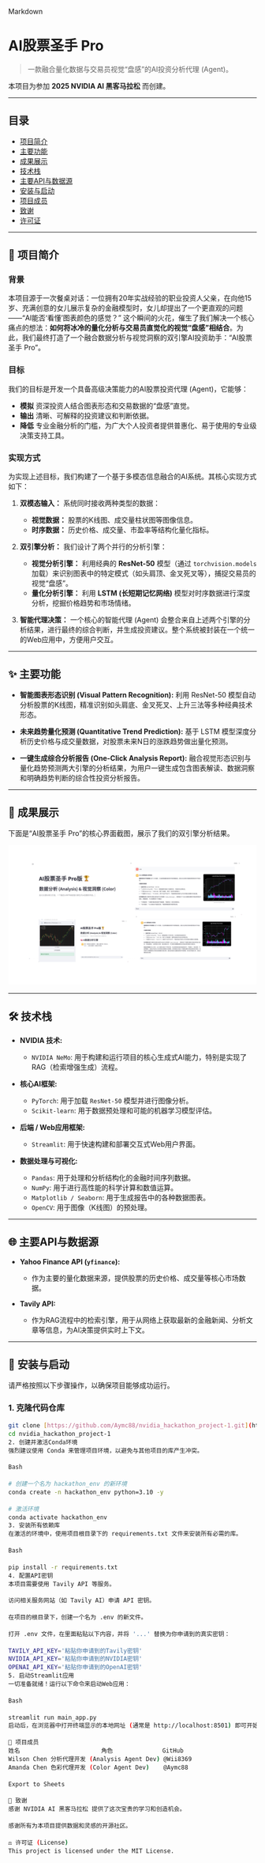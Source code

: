 Markdown

# AI股票圣手 Pro

> 一款融合量化数据与交易员视觉“盘感”的AI投资分析代理 (Agent)。

本项目为参加 **2025 NVIDIA AI 黑客马拉松** 而创建。

---

## 目录
- [项目简介](#项目简介)
- [主要功能](#主要功能)
- [成果展示](#成果展示)
- [技术栈](#技术栈)
- [主要API与数据源](#主要api与数据源)
- [安装与启动](#安装与启动)
- [项目成员](#项目成员)
- [致谢](#致谢)
- [许可证](#许可证)

---

## 📖 项目简介

### 背景

本项目源于一次餐桌对话：一位拥有20年实战经验的职业投资人父亲，在向他15岁、充满创意的女儿展示复杂的金融模型时，女儿却提出了一个更直观的问题——“AI能否‘看懂’图表颜色的感觉？” 这个瞬间的火花，催生了我们解决一个核心痛点的想法：**如何将冰冷的量化分析与交易员直觉化的视觉“盘感”相结合**。为此，我们最终打造了一个融合数据分析与视觉洞察的双引擎AI投资助手：“AI股票圣手 Pro”。

### 目标

我们的目标是开发一个具备高级决策能力的AI股票投资代理 (Agent)，它能够：

* **模拟** 资深投资人结合图表形态和交易数据的“盘感”直觉。
* **输出** 清晰、可解释的投资建议和判断依据。
* **降低** 专业金融分析的门槛，为广大个人投资者提供普惠化、易于使用的专业级决策支持工具。

### 实现方式

为实现上述目标，我们构建了一个基于多模态信息融合的AI系统。其核心实现方式如下：

1.  **双模态输入：** 系统同时接收两种类型的数据：
    * **视觉数据：** 股票的K线图、成交量柱状图等图像信息。
    * **时序数据：** 历史价格、成交量、市盈率等结构化量化指标。

2.  **双引擎分析：** 我们设计了两个并行的分析引擎：
    * **视觉分析引擎：** 利用经典的 **ResNet-50** 模型（通过 `torchvision.models` 加载）来识别图表中的特定模式（如头肩顶、金叉死叉等），捕捉交易员的视觉“盘感”。
    * **量化分析引擎：** 利用 **LSTM (长短期记忆网络)** 模型对时序数据进行深度分析，挖掘价格趋势和市场情绪。

3.  **智能代理决策：** 一个核心的智能代理 (Agent) 会整合来自上述两个引擎的分析结果，进行最终的综合判断，并生成投资建议。整个系统被封装在一个统一的Web应用中，方便用户交互。

---

## ✨ 主要功能

* **智能图表形态识别 (Visual Pattern Recognition):**
    利用 ResNet-50 模型自动分析股票的K线图，精准识别如头肩底、金叉死叉、上升三法等多种经典技术形态。

* **未来趋势量化预测 (Quantitative Trend Prediction):**
    基于 LSTM 模型深度分析历史价格与成交量数据，对股票未来N日的涨跌趋势做出量化预测。

* **一键生成综合分析报告 (One-Click Analysis Report):**
    融合视觉形态识别与量化趋势预测两大引擎的分析结果，为用户一键生成包含图表解读、数据洞察和明确趋势判断的综合性投资分析报告。

---

## 📸 成果展示

下面是“AI股票圣手 Pro”的核心界面截图，展示了我们的双引擎分析结果。

![AI股票圣手 Pro 界面截图](./images/ai-stock-sage-pro.png)

---

## 🛠️ 技术栈

* **NVIDIA 技术:**
    * `NVIDIA NeMo`: 用于构建和运行项目的核心生成式AI能力，特别是实现了RAG（检索增强生成）流程。

* **核心AI框架:**
    * `PyTorch`: 用于加载 `ResNet-50` 模型并进行图像分析。
    * `Scikit-learn`: 用于数据预处理和可能的机器学习模型评估。

* **后端 / Web应用框架:**
    * `Streamlit`: 用于快速构建和部署交互式Web用户界面。

* **数据处理与可视化:**
    * `Pandas`: 用于处理和分析结构化的金融时间序列数据。
    * `NumPy`: 用于进行高性能的科学计算和数值运算。
    * `Matplotlib / Seaborn`: 用于生成报告中的各种数据图表。
    * `OpenCV`: 用于图像（K线图）的预处理。

---

## 🌐 主要API与数据源

* **Yahoo Finance API (`yfinance`):**
    * 作为主要的量化数据来源，提供股票的历史价格、成交量等核心市场数据。

* **Tavily API:**
    * 作为RAG流程中的检索引擎，用于从网络上获取最新的金融新闻、分析文章等信息，为AI决策提供实时上下文。

---

## 🚀 安装与启动

请严格按照以下步骤操作，以确保项目能够成功运行。

### 1. 克隆代码仓库
```bash
git clone [https://github.com/Aymc88/nvidia_hackathon_project-1.git](https://github.com/Aymc88/nvidia_hackathon_project-1.git)
cd nvidia_hackathon_project-1
2. 创建并激活Conda环境
强烈建议使用 Conda 来管理项目环境，以避免与其他项目的库产生冲突。

Bash

# 创建一个名为 hackathon_env 的新环境
conda create -n hackathon_env python=3.10 -y

# 激活环境
conda activate hackathon_env
3. 安装所有依赖库
在激活的环境中，使用项目根目录下的 requirements.txt 文件来安装所有必需的库。

Bash

pip install -r requirements.txt
4. 配置API密钥
本项目需要使用 Tavily API 等服务。

访问相关服务网站（如 Tavily AI）申请 API 密钥。

在项目的根目录下，创建一个名为 .env 的新文件。

打开 .env 文件，在里面粘贴以下内容，并将 '...' 替换为你申请到的真实密钥：

TAVILY_API_KEY='粘贴你申请到的Tavily密钥'
NVIDIA_API_KEY='粘贴你申请到的NVIDIA密钥'
OPENAI_API_KEY='粘贴你申请到的OpenAI密钥'
5. 启动Streamlit应用
一切准备就绪！运行以下命令来启动Web应用：

Bash

streamlit run main_app.py
启动后，在浏览器中打开终端显示的本地网址 (通常是 http://localhost:8501) 即可开始使用。

👥 项目成员
姓名	                     角色	             GitHub
Wilson Chen	分析代理开发 (Analysis Agent Dev)	@Wii8369
Amanda Chen	色彩代理开发 (Color Agent Dev)	@Aymc88

Export to Sheets

🙏 致谢
感谢 NVIDIA AI 黑客马拉松 提供了这次宝贵的学习和创造机会。

感谢所有为本项目提供数据和灵感的开源社区。

⚖️ 许可证 (License)
This project is licensed under the MIT License.
